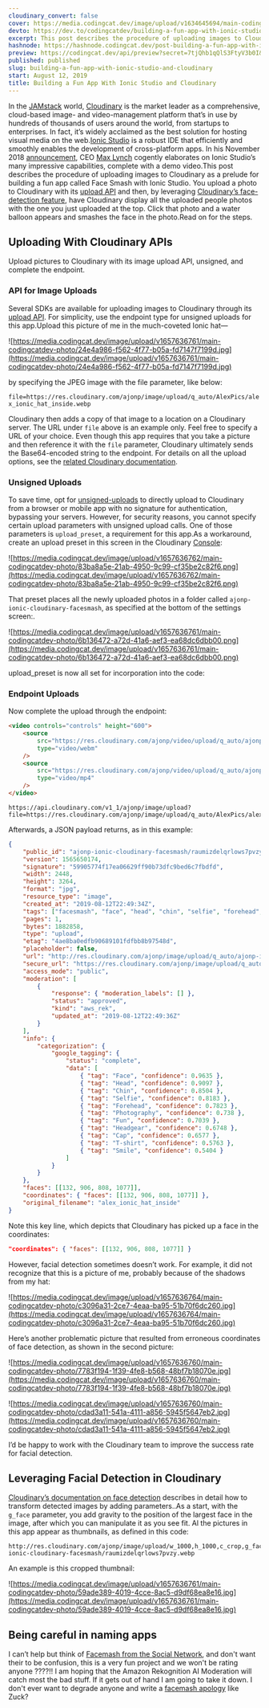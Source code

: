 ```yaml
---
cloudinary_convert: false
cover: https://media.codingcat.dev/image/upload/v1634645694/main-codingcatdev-photo/az3sscx0cmabt0qerzdq.png
devto: https://dev.to/codingcatdev/building-a-fun-app-with-ionic-studio-and-cloudinary-4fbg
excerpt: This post describes the procedure of uploading images to Cloudinary as a prelude for building a fun app called Face Smash with Ionic Studio.
hashnode: https://hashnode.codingcat.dev/post-building-a-fun-app-with-ionic-studio-and-cloudinary
preview: https://codingcat.dev/api/preview?secret=7tjQhb1qQlS3FtyV3b0I&selectionType=post&selectionSlug=building-a-fun-app-with-ionic-studio-and-cloudinary&_id=5aa56dee922e4b0c9287e5f0d36f9e4e
published: published
slug: building-a-fun-app-with-ionic-studio-and-cloudinary
start: August 12, 2019
title: Building a Fun App With Ionic Studio and Cloudinary
---
```


In the [JAMstack](https://jamstack.org/) world, [Cloudinary](https://cloudinary.com/) is the market leader as a comprehensive, cloud-based image- and video-management platform that’s in use by hundreds of thousands of users around the world, from startups to enterprises. In fact, it’s widely acclaimed as the best solution for hosting visual media on the web.[Ionic Studio](https://ionicframework.com/studio) is a robust IDE that efficiently and smoothly enables the development of cross-platform apps. In his November 2018 [announcement](https://ionicframework.com/blog/announcing-ionic-studio-a-powerful-new-way-to-build-apps/), CEO [Max Lynch](https://twitter.com/maxlynch) cogently elaborates on Ionic Studio’s many impressive capabilities, complete with a demo video.This post describes the procedure of uploading images to Cloudinary as a prelude for building a fun app called Face Smash with Ionic Studio. You upload a photo to Cloudinary with its [upload API](https://cloudinary.com/documentation/image_upload_api_reference) and then, by leveraging [Cloudinary’s face-detection feature](https://cloudinary.com/blog/face_detection_based_cropping), have Cloudinary display all the uploaded people photos with the one you just uploaded at the top. Click that photo and a water balloon appears and smashes the face in the photo.Read on for the steps.

## Uploading With Cloudinary APIs

Upload pictures to Cloudinary with its image upload API, unsigned, and complete the endpoint.

### API for Image Uploads

Several SDKs are available for uploading images to Cloudinary through its [upload API](https://cloudinary.com/documentation/image_upload_api_reference). For simplicity, use the endpoint type for unsigned uploads for this app.Upload this picture of me in the much-coveted Ionic hat—

![https://media.codingcat.dev/image/upload/v1657636761/main-codingcatdev-photo/24e4a986-f562-4f77-b05a-fd7147f7199d.jpg](https://media.codingcat.dev/image/upload/v1657636761/main-codingcatdev-photo/24e4a986-f562-4f77-b05a-fd7147f7199d.jpg)

by specifying the JPEG image with the file parameter, like below:

`file=https://res.cloudinary.com/ajonp/image/upload/q_auto/AlexPics/alex_ionic_hat_inside.webp`

Cloudinary then adds a copy of that image to a location on a Cloudinary server. The URL under `file` above is an example only. Feel free to specify a URL of your choice. Even though this app requires that you take a picture and then reference it with the `file` parameter, Cloudinary ultimately sends the Base64-encoded string to the endpoint. For details on all the upload options, see the [related Cloudinary documentation](https://cloudinary.com/documentation/upload_images#data_upload_options).

### Unsigned Uploads

To save time, opt for [unsigned-uploads](https://cloudinary.com/documentation/upload_images#unsigned_upload) to directly upload to Cloudinary from a browser or mobile app with no signature for authentication, bypassing your servers. However, for security reasons, you cannot specify certain upload parameters with unsigned upload calls. One of those parameters is `upload_preset`, a requirement for this app.As a workaround, create an upload preset in this screen in the Cloudinary [Console](https://cloudinary.com/console/settings/upload):

![https://media.codingcat.dev/image/upload/v1657636762/main-codingcatdev-photo/83ba8a5e-21ab-4950-9c99-cf35be2c82f6.png](https://media.codingcat.dev/image/upload/v1657636762/main-codingcatdev-photo/83ba8a5e-21ab-4950-9c99-cf35be2c82f6.png)

That preset places all the newly uploaded photos in a folder called `ajonp-ionic-cloudinary-facesmash`, as specified at the bottom of the settings screen:.

![https://media.codingcat.dev/image/upload/v1657636761/main-codingcatdev-photo/6b136472-a72d-41a6-aef3-ea68dc6dbb00.png](https://media.codingcat.dev/image/upload/v1657636761/main-codingcatdev-photo/6b136472-a72d-41a6-aef3-ea68dc6dbb00.png)

upload_preset is now all set for incorporation into the code:

### Endpoint Uploads

Now complete the upload through the endpoint:

```html
<video controls="controls" height="600">
	<source
		src="https://res.cloudinary.com/ajonp/video/upload/q_auto/ajonp-ajonp-com/blog/cloudinary_api_endpoing_upload.webm"
		type="video/webm"
	/>
	<source
		src="https://res.cloudinary.com/ajonp/video/upload/q_auto/ajonp-ajonp-com/blog/cloudinary_api_endpoing_upload.mp4"
		type="video/mp4"
	/>
</video>
```

```
https://api.cloudinary.com/v1_1/ajonp/image/upload?file=https://res.cloudinary.com/ajonp/image/upload/q_auto/AlexPics/alex_ionic_hat_inside.webp&upload_preset=kuqm4xkg

```

Afterwards, a JSON payload returns, as in this example:

```json
{
	"public_id": "ajonp-ionic-cloudinary-facesmash/raumizdelqrlows7pvzy",
	"version": 1565650174,
	"signature": "59905774f17ea06629ff90b73dfc9bed6c7fbdfd",
	"width": 2448,
	"height": 3264,
	"format": "jpg",
	"resource_type": "image",
	"created_at": "2019-08-12T22:49:34Z",
	"tags": ["facesmash", "face", "head", "chin", "selfie", "forehead", "photography", "fun"],
	"pages": 1,
	"bytes": 1882858,
	"type": "upload",
	"etag": "4ae8ba0edfb90689101fdfbb8b97548d",
	"placeholder": false,
	"url": "http://res.cloudinary.com/ajonp/image/upload/q_auto/ajonp-ionic-cloudinary-facesmash/raumizdelqrlows7pvzy.webp",
	"secure_url": "https://res.cloudinary.com/ajonp/image/upload/q_auto/ajonp-ionic-cloudinary-facesmash/raumizdelqrlows7pvzy.webp",
	"access_mode": "public",
	"moderation": [
		{
			"response": { "moderation_labels": [] },
			"status": "approved",
			"kind": "aws_rek",
			"updated_at": "2019-08-12T22:49:36Z"
		}
	],
	"info": {
		"categorization": {
			"google_tagging": {
				"status": "complete",
				"data": [
					{ "tag": "Face", "confidence": 0.9635 },
					{ "tag": "Head", "confidence": 0.9097 },
					{ "tag": "Chin", "confidence": 0.8504 },
					{ "tag": "Selfie", "confidence": 0.8183 },
					{ "tag": "Forehead", "confidence": 0.7823 },
					{ "tag": "Photography", "confidence": 0.738 },
					{ "tag": "Fun", "confidence": 0.7039 },
					{ "tag": "Headgear", "confidence": 0.6748 },
					{ "tag": "Cap", "confidence": 0.6577 },
					{ "tag": "T-shirt", "confidence": 0.5763 },
					{ "tag": "Smile", "confidence": 0.5404 }
				]
			}
		}
	},
	"faces": [[132, 906, 808, 1077]],
	"coordinates": { "faces": [[132, 906, 808, 1077]] },
	"original_filename": "alex_ionic_hat_inside"
}
```

Note this key line, which depicts that Cloudinary has picked up a face in the coordinates:

```json
"coordinates": { "faces": [[132, 906, 808, 1077]] }
```

However, facial detection sometimes doesn’t work. For example, it did not recognize that this is a picture of me, probably because of the shadows from my hat:

![https://media.codingcat.dev/image/upload/v1657636764/main-codingcatdev-photo/c3096a31-2ce7-4eaa-ba95-51b70f6dc260.jpg](https://media.codingcat.dev/image/upload/v1657636764/main-codingcatdev-photo/c3096a31-2ce7-4eaa-ba95-51b70f6dc260.jpg)

Here’s another problematic picture that resulted from erroneous coordinates of face detection, as shown in the second picture:

![https://media.codingcat.dev/image/upload/v1657636760/main-codingcatdev-photo/7783f194-1f39-4fe8-b568-48bf7b18070e.jpg](https://media.codingcat.dev/image/upload/v1657636760/main-codingcatdev-photo/7783f194-1f39-4fe8-b568-48bf7b18070e.jpg)

![https://media.codingcat.dev/image/upload/v1657636760/main-codingcatdev-photo/cdad3a11-541a-4111-a856-5945f5647eb2.jpg](https://media.codingcat.dev/image/upload/v1657636760/main-codingcatdev-photo/cdad3a11-541a-4111-a856-5945f5647eb2.jpg)

I’d be happy to work with the Cloudinary team to improve the success rate for facial detection.

## Leveraging Facial Detection in Cloudinary

[Cloudinary’s documentation on face detection](https://cloudinary.com/documentation/face_detection_based_transformations) describes in detail how to transform detected images by adding parameters..As a start, with the `g_face` parameter, you add gravity to the position of the largest face in the image, after which you can manipulate it as you see fit. Al the pictures in this app appear as thumbnails, as defined in this code:

```
http://res.cloudinary.com/ajonp/image/upload/w_1000,h_1000,c_crop,g_face,r_max/w_200/v1565650174/ajonp-ionic-cloudinary-facesmash/raumizdelqrlows7pvzy.webp
```

An example is this cropped thumbnail:

![https://media.codingcat.dev/image/upload/v1657636761/main-codingcatdev-photo/59ade389-4019-4cce-8ac5-d9df68ea8e16.jpg](https://media.codingcat.dev/image/upload/v1657636761/main-codingcatdev-photo/59ade389-4019-4cce-8ac5-d9df68ea8e16.jpg)

## Being careful in naming apps

I can’t help but think of [Facemash from the Social Network](https://youtu.be/VSKoVsHs_Ko), and don't want their to be confusion, this is a very fun project and we won't be rating anyone ????!! I am hoping that the Amazon Rekognition AI Moderation will catch most the bad stuff. If it gets out of hand I am going to take it down. I don't ever want to degrade anyone and write a [facemash apology](https://www.thecrimson.com/article/2003/11/19/facemash-creator-survives-ad-board-the/) like Zuck?

